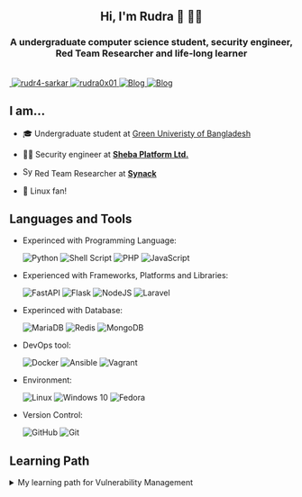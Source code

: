 <h2 align="center">Hi, I'm Rudra 👋 👨‍💻</h2>
<h3 align="center">A undergraduate computer science student, security engineer, Red Team Researcher and life-long learner</h3>

<br/>

<a href="https://twitter.com/rudr4_sarkar" target="blank">
    <img src="https://img.shields.io/badge/rudr4_sarkar-%231DA1F2.svg?style=for-the-badge&logo=Twitter&logoColor=white" alt=""/>
</a>

<a href="https://www.linkedin.com/in/rudr4-sarkar/" target="blank">
    <img src="https://img.shields.io/badge/linkedin-%230077B5.svg?style=for-the-badge&logo=linkedin&logoColor=white" alt="rudr4-sarkar"/>
</a>

<a href="https://instagram.com/rudra0x01" target="blank">
    <img src="https://img.shields.io/badge/rudra0x01-%23E4405F.svg?style=for-the-badge&logo=Instagram&logoColor=white" alt="rudra0x01" />
</a>

<a target="_blank" href="https://rudra0x01.xyz" target="_blank">
    <img alt="Blog" src="https://img.shields.io/badge/Website-4285F4.svg?&style=for-the-badge&logo=google-chrome&logoColor=white" />
</a>
<a target="_blank" href="https://blog.rudra0x01.xyz/" target="_blank">
    <img alt="Blog" src="https://img.shields.io/badge/Blog-FD8308.svg?&style=for-the-badge&logo=micro.blog&logoColor=white" />
</a>

<br />

## I am...

- 🎓 Undergraduate student at [Green Univeristy of Bangladesh](https://green.edu.bd/)
- 👨‍💻 Security engineer at **[Sheba Platform Ltd.](https://sheba.xyz/)**

- <img src="https://platform.synack.com/favicon.png" height="17px" alt="Synack Red Team" /> Red Team Researcher at **[Synack](https://synack.com/)**

- 🐧 Linux fan!

## Languages and Tools

- Experinced with Programming Language:

  ![Python](https://img.shields.io/badge/python-3670A0?style=for-the-badge&logo=python&logoColor=ffdd54) ![Shell Script](https://img.shields.io/badge/shell_script-%23121011.svg?style=for-the-badge&logo=gnu-bash&logoColor=white) ![PHP](https://img.shields.io/badge/php-%23777BB4.svg?style=for-the-badge&logo=php&logoColor=white) ![JavaScript](https://img.shields.io/badge/javascript-%23323330.svg?style=for-the-badge&logo=javascript&logoColor=%23F7DF1E)

- Experienced with Frameworks, Platforms and Libraries:

  ![FastAPI](https://img.shields.io/badge/FastAPI-005571?style=for-the-badge&logo=fastapi) ![Flask](https://img.shields.io/badge/flask-%23000.svg?style=for-the-badge&logo=flask&logoColor=white) ![NodeJS](https://img.shields.io/badge/node.js-%2343853D.svg?style=for-the-badge&logo=node.js&logoColor=white) <!--![React](https://img.shields.io/badge/react-%2320232a.svg?style=for-the-badge&logo=react&logoColor=%2361DAFB) --> ![Laravel](https://img.shields.io/badge/laravel-%23FF2D20.svg?style=for-the-badge&logo=laravel&logoColor=white)

- Experinced with Database:

  ![MariaDB](https://img.shields.io/badge/MariaDB-003545?style=for-the-badge&logo=mariadb&logoColor=white) ![Redis](https://img.shields.io/badge/redis-%23DD0031.svg?style=for-the-badge&logo=redis&logoColor=white) ![MongoDB](https://img.shields.io/badge/MongoDB-%234ea94b.svg?style=for-the-badge&logo=mongodb&logoColor=white)

- DevOps tool:

  ![Docker](https://img.shields.io/badge/docker-%230db7ed.svg?style=for-the-badge&logo=docker&logoColor=white) ![Ansible](https://img.shields.io/badge/ansible-%231A1918.svg?style=for-the-badge&logo=ansible&logoColor=white) ![Vagrant](https://img.shields.io/badge/vagrant-%231563FF.svg?style=for-the-badge&logo=vagrant&logoColor=white)

- Environment:

  ![Linux](https://img.shields.io/badge/Linux-FCC624?style=for-the-badge&logo=linux&logoColor=black) ![Windows 10](https://img.shields.io/badge/Windows-0078D6?style=for-the-badge&logo=windows&logoColor=white) ![Fedora](https://img.shields.io/badge/Fedora-294172?style=for-the-badge&logo=fedora&logoColor=white)

- Version Control:

  ![GitHub](https://img.shields.io/badge/github-%23121011.svg?style=for-the-badge&logo=github&logoColor=white) ![Git](https://img.shields.io/badge/git-%23F05033.svg?style=for-the-badge&logo=git&logoColor=white)

## Learning Path

<details>

<summary>My learning path for Vulnerability Management</summary>

- Cloud Certification

  - [AWS Certified Cloud Practitioner From Scratch 2020](https://www.udemy.com/course/aws-certified-cloud-practitioner-exam-preparation-course/)

- Ability to work day-to-day in production environment

  - [A day in the Life of a Linux Administrator | Edureka](https://www.youtube.com/watch?v=zvoBWbQ6a7U)

- Container security, solutions

  - [The Docker Rodeo - TryHackMe](https://tryhackme.com/room/dockerrodeo)

  - [Docker Container Security - Docker](https://www.youtube.com/watch?v=E_0vxpL_lxM)

  - [Ansible for the Beginners course for DevOps Engineers and System Admins - Udemy](https://www.udemy.com/course/valaxy-ansible/)

  - [How Twistlock Secures the Full Application Lifecycle - Prisma Cloud](https://www.youtube.com/watch?v=KunpU9urBaA)

  - [Container Security with Twistlock - Docker Pune](https://www.youtube.com/watch?v=e8fehSnTj-s)

  - [Webinar: Trivy Open Source Scanner for Container Images – Just Download and Run! - CNCF](https://www.youtube.com/watch?v=XnYxX9uueoQ)

  - [Docker Image Vulnerabilities & Trivy Image Scanning Demo | K21academy](https://www.youtube.com/watch?v=vYU4H9NP4FY)

  - More will be added soon...

- Scanning solutions

  - [Nessus - Scanning and Vulnerability Management](https://www.tenable.com/products/nessus)

  - [Acunetix](https://www.acunetix.com/product/standard/)
  </details>

<br/>
